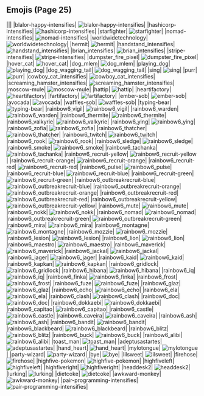 
## Emojis (Page 25)
|||
|blalor-happy-intensifies| ![blalor-happy-intensifies](/output/blalor-happy-intensifies.gif)|
|hashicorp-intensifies| ![hashicorp-intensifies](/output/hashicorp-intensifies.gif)|
|starfighter| ![starfighter](/output/starfighter.png)|
|nomad-intensifies| ![nomad-intensifies](/output/nomad-intensifies.gif)|
|worldwidetechnology| ![worldwidetechnology](/output/worldwidetechnology.png)|
|hermit| ![hermit](/output/hermit.jpg)|
|handstand_intensifies| ![handstand_intensifies](/output/handstand_intensifies.gif)|
|brian_intensifies| ![brian_intensifies](/output/brian_intensifies.gif)|
|stripe-intensifies| ![stripe-intensifies](/output/stripe-intensifies.gif)|
|dumpster_fire_pixel| ![dumpster_fire_pixel](/output/dumpster_fire_pixel.gif)|
|hover_cat| ![hover_cat](/output/hover_cat.gif)|
|dog_mlem| ![dog_mlem](/output/dog_mlem.gif)|
|playing_dog| ![playing_dog](/output/playing_dog.gif)|
|dog_wagging_tail| ![dog_wagging_tail](/output/dog_wagging_tail.gif)|
|sing| ![sing](/output/sing.gif)|
|purr| ![purr](/output/purr.png)|
|cowboy_cat_intensifies| ![cowboy_cat_intensifies](/output/cowboy_cat_intensifies.gif)|
|screaming_hamster_intensifies| ![screaming_hamster_intensifies](/output/screaming_hamster_intensifies.gif)|
|moscow-mule| ![moscow-mule](/output/moscow-mule.png)|
|hattip| ![hattip](/output/hattip.png)|
|heartifactory| ![heartifactory](/output/heartifactory.png)|
|fartifactory| ![fartifactory](/output/fartifactory.png)|
|ember-sob| ![ember-sob](/output/ember-sob)|
|avocada| ![avocada](/output/avocada.png)|
|waffles-sob| ![waffles-sob](/output/waffles-sob.png)|
|typing-bear| ![typing-bear](/output/typing-bear.gif)|
|rainbow6_vigil| ![rainbow6_vigil](/output/rainbow6_vigil.png)|
|rainbow6_warden| ![rainbow6_warden](/output/rainbow6_warden.png)|
|rainbow6_thermite| ![rainbow6_thermite](/output/rainbow6_thermite.png)|
|rainbow6_valkyrie| ![rainbow6_valkyrie](/output/rainbow6_valkyrie.png)|
|rainbow6_ying| ![rainbow6_ying](/output/rainbow6_ying.png)|
|rainbow6_zofia| ![rainbow6_zofia](/output/rainbow6_zofia.png)|
|rainbow6_thatcher| ![rainbow6_thatcher](/output/rainbow6_thatcher.png)|
|rainbow6_twitch| ![rainbow6_twitch](/output/rainbow6_twitch.png)|
|rainbow6_rook| ![rainbow6_rook](/output/rainbow6_rook.png)|
|rainbow6_sledge| ![rainbow6_sledge](/output/rainbow6_sledge.png)|
|rainbow6_smoke| ![rainbow6_smoke](/output/rainbow6_smoke.png)|
|rainbow6_tachanka| ![rainbow6_tachanka](/output/rainbow6_tachanka.png)|
|rainbow6_recruit-yellow| ![rainbow6_recruit-yellow](/output/rainbow6_recruit-yellow.png)|
|rainbow6_recruit-orange| ![rainbow6_recruit-orange](/output/rainbow6_recruit-orange.png)|
|rainbow6_recruit-red| ![rainbow6_recruit-red](/output/rainbow6_recruit-red.png)|
|rainbow6_pulse| ![rainbow6_pulse](/output/rainbow6_pulse.png)|
|rainbow6_recruit-blue| ![rainbow6_recruit-blue](/output/rainbow6_recruit-blue.png)|
|rainbow6_recruit-green| ![rainbow6_recruit-green](/output/rainbow6_recruit-green.png)|
|rainbow6_outbreakrecruit-blue| ![rainbow6_outbreakrecruit-blue](/output/rainbow6_outbreakrecruit-blue.png)|
|rainbow6_outbreakrecruit-orange| ![rainbow6_outbreakrecruit-orange](/output/rainbow6_outbreakrecruit-orange.png)|
|rainbow6_outbreakrecruit-red| ![rainbow6_outbreakrecruit-red](/output/rainbow6_outbreakrecruit-red.png)|
|rainbow6_outbreakrecruit-yellow| ![rainbow6_outbreakrecruit-yellow](/output/rainbow6_outbreakrecruit-yellow.png)|
|rainbow6_mute| ![rainbow6_mute](/output/rainbow6_mute.png)|
|rainbow6_nokk| ![rainbow6_nokk](/output/rainbow6_nokk.png)|
|rainbow6_nomad| ![rainbow6_nomad](/output/rainbow6_nomad.png)|
|rainbow6_outbreakrecruit-green| ![rainbow6_outbreakrecruit-green](/output/rainbow6_outbreakrecruit-green.png)|
|rainbow6_mira| ![rainbow6_mira](/output/rainbow6_mira.png)|
|rainbow6_montagne| ![rainbow6_montagne](/output/rainbow6_montagne.png)|
|rainbow6_mozzie| ![rainbow6_mozzie](/output/rainbow6_mozzie.png)|
|rainbow6_lesion| ![rainbow6_lesion](/output/rainbow6_lesion.png)|
|rainbow6_lion| ![rainbow6_lion](/output/rainbow6_lion.png)|
|rainbow6_maestro| ![rainbow6_maestro](/output/rainbow6_maestro.png)|
|rainbow6_maverick| ![rainbow6_maverick](/output/rainbow6_maverick.png)|
|rainbow6_jackal| ![rainbow6_jackal](/output/rainbow6_jackal.png)|
|rainbow6_jager| ![rainbow6_jager](/output/rainbow6_jager.png)|
|rainbow6_kaid| ![rainbow6_kaid](/output/rainbow6_kaid.png)|
|rainbow6_kapkan| ![rainbow6_kapkan](/output/rainbow6_kapkan.png)|
|rainbow6_gridlock| ![rainbow6_gridlock](/output/rainbow6_gridlock.png)|
|rainbow6_hibana| ![rainbow6_hibana](/output/rainbow6_hibana.png)|
|rainbow6_iq| ![rainbow6_iq](/output/rainbow6_iq.png)|
|rainbow6_finka| ![rainbow6_finka](/output/rainbow6_finka.png)|
|rainbow6_frost| ![rainbow6_frost](/output/rainbow6_frost.png)|
|rainbow6_fuze| ![rainbow6_fuze](/output/rainbow6_fuze.png)|
|rainbow6_glaz| ![rainbow6_glaz](/output/rainbow6_glaz.png)|
|rainbow6_echo| ![rainbow6_echo](/output/rainbow6_echo.png)|
|rainbow6_ela| ![rainbow6_ela](/output/rainbow6_ela.png)|
|rainbow6_clash| ![rainbow6_clash](/output/rainbow6_clash.png)|
|rainbow6_doc| ![rainbow6_doc](/output/rainbow6_doc.png)|
|rainbow6_dokkaebi| ![rainbow6_dokkaebi](/output/rainbow6_dokkaebi.png)|
|rainbow6_capitao| ![rainbow6_capitao](/output/rainbow6_capitao.png)|
|rainbow6_castle| ![rainbow6_castle](/output/rainbow6_castle.png)|
|rainbow6_caveira| ![rainbow6_caveira](/output/rainbow6_caveira.png)|
|rainbow6_ash| ![rainbow6_ash](/output/rainbow6_ash.png)|
|rainbow6_bandit| ![rainbow6_bandit](/output/rainbow6_bandit.png)|
|rainbow6_blackbeard| ![rainbow6_blackbeard](/output/rainbow6_blackbeard.png)|
|rainbow6_blitz| ![rainbow6_blitz](/output/rainbow6_blitz.png)|
|rainbow6_buck| ![rainbow6_buck](/output/rainbow6_buck.png)|
|rainbow6_alibi| ![rainbow6_alibi](/output/rainbow6_alibi.png)|
|toast_man| ![toast_man](/output/toast_man.png)|
|adeptusastartes| ![adeptusastartes](/output/adeptusastartes.png)|
|hand_heart| ![hand_heart](/output/hand_heart.gif)|
|mylotongue| ![mylotongue](/output/mylotongue.png)|
|party-wizard| ![party-wizard](/output/party-wizard.gif)|
|bye| ![bye](/output/bye.png)|
|lilsweet| ![lilsweet](/output/lilsweet.jpg)|
|firehose| ![firehose](/output/firehose.png)|
|highfive-pokemon| ![highfive-pokemon](/output/highfive-pokemon.gif)|
|highfiveleft| ![highfiveleft](/output/highfiveleft.gif)|
|highfiveright| ![highfiveright](/output/highfiveright.gif)|
|headdesk2| ![headdesk2](/output/headdesk2.gif)|
|lurking| ![lurking](/output/lurking.png)|
|dietcoke| ![dietcoke](/output/dietcoke.jpg)|
|awkward-monkey| ![awkward-monkey](/output/awkward-monkey.png)|
|pair-programming-intensifies| ![pair-programming-intensifies](/output/pair-programming-intensifies.gif)|